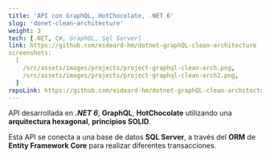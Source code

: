 ```yaml
---
title: 'API con GraphQL, HotChocolate, .NET 6'
slug: 'donet-clean-architecture'
weight: 3
tech: [.NET, C#, GraphQL, Sql Server]
link: https://github.com/eideard-hm/dotnet-graphQL-clean-architecture
screenshots:
  [
    /src/assets/images/projects/project-graphql-clean-arch.png,
    /src/assets/images/projects/project-graphql-clean-arch2.png,
  ]
repoLink: https://github.com/eideard-hm/dotnet-graphQL-clean-architecture
---
```


API desarrollada en **_.NET 6_**, **GraphQL**, **HotChocolate** utilizando una **arquitectura hexagonal**, **principios SOLID**.

Esta API se conecta a una base de datos **SQL Server**, a través del **ORM** de **Entity Framework Core** para realizar diferentes transacciones.
